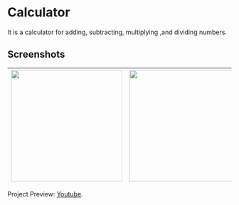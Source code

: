 # Calculator
It is a calculator for adding, subtracting, multiplying ,and dividing numbers.

## Screenshots
| <img src="https://i.imgur.com/ETMNXlu.png" width="250">  | <img src="https://i.imgur.com/mCWmcib.png" width="250">  | 
| ------------- | ------------- |


Project Preview: [Youtube]().
